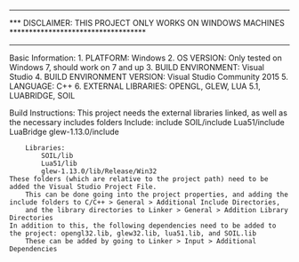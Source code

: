***********************************************************************************************
*** DISCLAIMER: THIS PROJECT ONLY WORKS ON WINDOWS MACHINES ***********************************
***********************************************************************************************

Basic Information:
	1. PLATFORM: Windows
	2. OS VERSION: Only tested on Windows 7, should work on 7 and up
	3. BUILD ENVIRONMENT: Visual Studio
	4. BUILD ENVIRONMENT VERSION: Visual Studio Community 2015
	5. LANGUAGE: C++
	6. EXTERNAL LIBRARIES: OPENGL, GLEW, LUA 5.1, LUABRIDGE, SOIL
	
Build Instructions:
	This project needs the external libraries linked, as well as the necessary includes folders
		Include:
			include
			SOIL/include
			Lua51/include
			LuaBridge
			glew-1.13.0/include
			
		Libraries:
			SOIL/lib
			Lua51/lib
			glew-1.13.0/lib/Release/Win32
	These folders (which are relative to the project path) need to be added the Visual Studio Project File.
		This can be done going into the project properties, and adding the include folders to C/C++ > General > Additional Include Directories,
		and the library directories to Linker > General > Addition Library Directories
	In addition to this, the following dependencies need to be added to the project: opengl32.lib, glew32.lib, lua51.lib, and SOIL.lib
		These can be added by going to Linker > Input > Additional Dependencies
